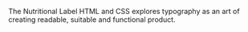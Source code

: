 The Nutritional Label HTML and CSS explores typography as an art of creating readable, suitable and functional product. 